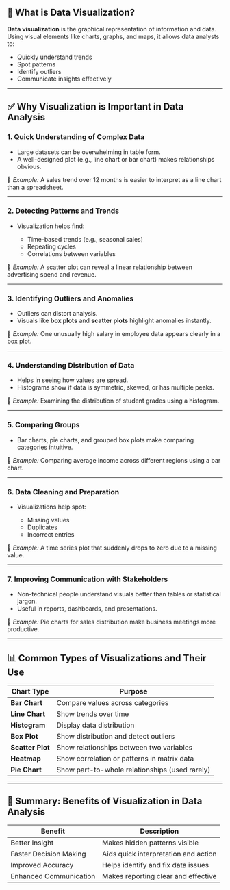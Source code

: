 ## 🎯 What is Data Visualization?

**Data visualization** is the graphical representation of information and data. Using visual elements like charts, graphs, and maps, it allows data analysts to:

* Quickly understand trends
* Spot patterns
* Identify outliers
* Communicate insights effectively

---

## ✅ Why Visualization is Important in Data Analysis

### 1. **Quick Understanding of Complex Data**

* Large datasets can be overwhelming in table form.
* A well-designed plot (e.g., line chart or bar chart) makes relationships obvious.

📌 *Example:* A sales trend over 12 months is easier to interpret as a line chart than a spreadsheet.

---

### 2. **Detecting Patterns and Trends**

* Visualization helps find:

  * Time-based trends (e.g., seasonal sales)
  * Repeating cycles
  * Correlations between variables

📌 *Example:* A scatter plot can reveal a linear relationship between advertising spend and revenue.

---

### 3. **Identifying Outliers and Anomalies**

* Outliers can distort analysis.
* Visuals like **box plots** and **scatter plots** highlight anomalies instantly.

📌 *Example:* One unusually high salary in employee data appears clearly in a box plot.

---

### 4. **Understanding Distribution of Data**

* Helps in seeing how values are spread.
* Histograms show if data is symmetric, skewed, or has multiple peaks.

📌 *Example:* Examining the distribution of student grades using a histogram.

---

### 5. **Comparing Groups**

* Bar charts, pie charts, and grouped box plots make comparing categories intuitive.

📌 *Example:* Comparing average income across different regions using a bar chart.

---

### 6. **Data Cleaning and Preparation**

* Visualizations help spot:

  * Missing values
  * Duplicates
  * Incorrect entries

📌 *Example:* A time series plot that suddenly drops to zero due to a missing value.

---

### 7. **Improving Communication with Stakeholders**

* Non-technical people understand visuals better than tables or statistical jargon.
* Useful in reports, dashboards, and presentations.

📌 *Example:* Pie charts for sales distribution make business meetings more productive.

---

## 📊 Common Types of Visualizations and Their Use

| Chart Type       | Purpose                                        |
| ---------------- | ---------------------------------------------- |
| **Bar Chart**    | Compare values across categories               |
| **Line Chart**   | Show trends over time                          |
| **Histogram**    | Display data distribution                      |
| **Box Plot**     | Show distribution and detect outliers          |
| **Scatter Plot** | Show relationships between two variables       |
| **Heatmap**      | Show correlation or patterns in matrix data    |
| **Pie Chart**    | Show part-to-whole relationships (used rarely) |

---

## 🧠 Summary: Benefits of Visualization in Data Analysis

| Benefit                | Description                          |
| ---------------------- | ------------------------------------ |
| Better Insight         | Makes hidden patterns visible        |
| Faster Decision Making | Aids quick interpretation and action |
| Improved Accuracy      | Helps identify and fix data issues   |
| Enhanced Communication | Makes reporting clear and effective  |
